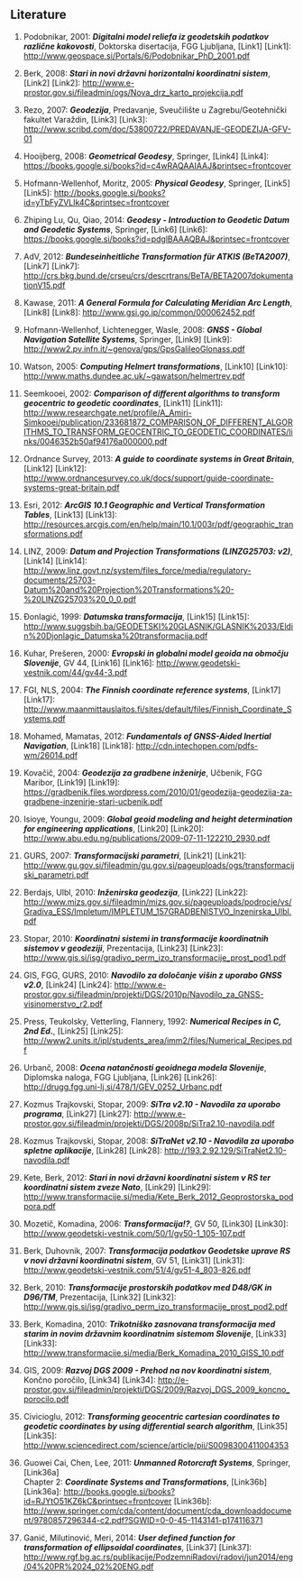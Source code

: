 ## Literature

1. Podobnikar, 2001: **_Digitalni model reliefa iz geodetskih podatkov
   različne kakovosti_**, Doktorska disertacija, FGG Ljubljana, [Link1]
[Link1]: http://www.geospace.si/Portals/6/Podobnikar_PhD_2001.pdf

2. Berk, 2008: **_Stari in novi državni horizontalni koordinatni sistem_**, [Link2]
[Link2]: http://www.e-prostor.gov.si/fileadmin/ogs/Nova_drz_karto_projekcija.pdf

3. Rezo, 2007: **_Geodezija_**, Predavanje, Sveučilište u Zagrebu/Geotehnički
   fakultet Varaždin, [Link3]
[Link3]: http://www.scribd.com/doc/53800722/PREDAVANJE-GEODEZIJA-GFV-01

4. Hooijberg, 2008: **_Geometrical Geodesy_**, Springer, [Link4]
[Link4]: https://books.google.si/books?id=c4wRAQAAIAAJ&printsec=frontcover

5. Hofmann-Wellenhof, Moritz, 2005: **_Physical Geodesy_**, Springer, [Link5]
[Link5]: http://books.google.si/books?id=yTbFyZVLIk4C&printsec=frontcover

6. Zhiping Lu, Qu, Qiao, 2014: **_Geodesy - Introduction to Geodetic Datum and
   Geodetic Systems_**, Springer, [Link6]
[Link6]: https://books.google.si/books?id=pdglBAAAQBAJ&printsec=frontcover

7. AdV, 2012: **_Bundeseinheitliche Transformation für ATKIS (BeTA2007)_**, [Link7]
[Link7]: http://crs.bkg.bund.de/crseu/crs/descrtrans/BeTA/BETA2007dokumentationV15.pdf

8. Kawase, 2011: **_A General Formula for Calculating Meridian Arc Length_**, [Link8]
[Link8]: http://www.gsi.go.jp/common/000062452.pdf

9. Hofmann-Wellenhof, Lichtenegger, Wasle, 2008: **_GNSS - Global Navigation
   Satellite Systems_**, Springer, [Link9]
[Link9]: http://www2.pv.infn.it/~genova/gps/GpsGalileoGlonass.pdf

10. Watson, 2005: **_Computing Helmert transformations_**, [Link10]
[Link10]: http://www.maths.dundee.ac.uk/~gawatson/helmertrev.pdf

11. Seemkooei, 2002: **_Comparison of different algorithms to transform geocentric
    to geodetic coordinates_**, [Link11]
[Link11]: http://www.researchgate.net/profile/A_Amiri-Simkooei/publication/233681872_COMPARISON_OF_DIFFERENT_ALGORITHMS_TO_TRANSFORM_GEOCENTRIC_TO_GEODETIC_COORDINATES/links/0046352b50af94176a000000.pdf

12. Ordnance Survey, 2013: **_A guide to coordinate systems in Great Britain_**, [Link12]
[Link12]: http://www.ordnancesurvey.co.uk/docs/support/guide-coordinate-systems-great-britain.pdf

13. Esri, 2012: **_ArcGIS 10.1 Geographic and Vertical Transformation Tables_**, [Link13]
[Link13]: http://resources.arcgis.com/en/help/main/10.1/003r/pdf/geographic_transformations.pdf

14. LINZ, 2009: **_Datum and Projection Transformations (LINZG25703: v2)_**, [Link14]
[Link14]: http://www.linz.govt.nz/system/files_force/media/regulatory-documents/25703-Datum%20and%20Projection%20Transformations%20-%20LINZG25703%20_0_0.pdf

15. Đonlagić, 1999: **_Datumska transformacija_**, [Link15]
[Link15]: http://www.suggsbih.ba/GEODETSKI%20GLASNIK/GLASNIK%2033/Eldin%20Djonlagic_Datumska%20transformacija.pdf

16. Kuhar, Prešeren, 2000: **_Evropski in globalni model geoida na območju Slovenije_**, GV 44, [Link16]
[Link16]: http://www.geodetski-vestnik.com/44/gv44-3.pdf

17. FGI, NLS, 2004: **_The Finnish coordinate reference systems_**, [Link17]
[Link17]: http://www.maanmittauslaitos.fi/sites/default/files/Finnish_Coordinate_Systems.pdf

18. Mohamed, Mamatas, 2012: **_Fundamentals of GNSS-Aided Inertial Navigation_**, [Link18]
[Link18]: http://cdn.intechopen.com/pdfs-wm/26014.pdf

19. Kovačič, 2004: **_Geodezija za gradbene inženirje_**, Učbenik, FGG Maribor, [Link19]
[Link19]: https://gradbenik.files.wordpress.com/2010/01/geodezija-geodezija-za-gradbene-inzenirje-stari-ucbenik.pdf

20. Isioye, Youngu, 2009: **_Global geoid modeling and height determination for engineering applications_**, [Link20]
[Link20]: http://www.abu.edu.ng/publications/2009-07-11-122210_2930.pdf

21. GURS, 2007: **_Transformacijski parametri_**, [Link21]
[Link21]: http://www.gu.gov.si/fileadmin/gu.gov.si/pageuploads/ogs/transformacijski_parametri.pdf

22. Berdajs, Ulbl, 2010: **_Inženirska geodezija_**, [Link22]
[Link22]: http://www.mizs.gov.si/fileadmin/mizs.gov.si/pageuploads/podrocje/vs/Gradiva_ESS/Impletum/IMPLETUM_157GRADBENISTVO_Inzenirska_Ulbl.pdf

23. Stopar, 2010: **_Koordinatni sistemi in transformacije koordinatnih sistemov v geodeziji_**, Prezentacija, [Link23]
[Link23]: http://www.gis.si/isg/gradivo_perm_izo_transformacije_prost_pod1.pdf

24. GIS, FGG, GURS, 2010: **_Navodilo za določanje višin z uporabo GNSS v2.0_**, [Link24]
[Link24]: http://www.e-prostor.gov.si/fileadmin/projekti/DGS/2010p/Navodilo_za_GNSS-visinomerstvo_r2.pdf

25. Press, Teukolsky, Vetterling, Flannery, 1992: **_Numerical Recipes in C, 2nd Ed._**, [Link25]
[Link25]: http://www2.units.it/ipl/students_area/imm2/files/Numerical_Recipes.pdf

26. Urbanč, 2008: **_Ocena natančnosti geoidnega modela Slovenije_**, Diplomska naloga, FGG Ljubljana, [Link26]
[Link26]: http://drugg.fgg.uni-lj.si/478/1/GEV_0252_Urbanc.pdf

27. Kozmus Trajkovski, Stopar, 2009: **_SiTra v2.10 - Navodila za uporabo programa_**, [Link27]
[Link27]: http://www.e-prostor.gov.si/fileadmin/projekti/DGS/2008p/SiTra2.10-navodila.pdf

28. Kozmus Trajkovski, Stopar, 2008: **_SiTraNet v2.10 - Navodila za uporabo spletne aplikacije_**, [Link28]
[Link28]: http://193.2.92.129/SiTraNet2.10-navodila.pdf

29. Kete, Berk, 2012: **_Stari in novi državni koordinatni sistem v RS ter koordinatni sistem zveze Nato_**, [Link29]
[Link29]: http://www.transformacije.si/media/Kete_Berk_2012_Geoprostorska_podpora.pdf

30. Mozetič, Komadina, 2006: **_Transformacija!?_**, GV 50, [Link30]
[Link30]: http://www.geodetski-vestnik.com/50/1/gv50-1_105-107.pdf

31. Berk, Duhovnik, 2007: **_Transformacija podatkov Geodetske uprave RS v novi državni koordinatni sistem_**, GV 51, [Link31]
[Link31]: http://www.geodetski-vestnik.com/51/4/gv51-4_803-826.pdf

32. Berk, 2010: **_Transformacije prostorskih podatkov med D48/GK in D96/TM_**, Prezentacija, [Link32]
[Link32]: http://www.gis.si/isg/gradivo_perm_izo_transformacije_prost_pod2.pdf

33. Berk, Komadina, 2010: **_Trikotniško zasnovana transformacija med starim in
    novim državnim koordinatnim sistemom Slovenije_**, [Link33]
[Link33]: http://www.transformacije.si/media/Berk_Komadina_2010_GISS_10.pdf

34. GIS, 2009: **_Razvoj DGS 2009 - Prehod na nov koordinatni sistem_**, Končno poročilo, [Link34]
[Link34]: http://e-prostor.gov.si/fileadmin/projekti/DGS/2009/Razvoj_DGS_2009_koncno_porocilo.pdf

35. Civicioglu, 2012: **_Transforming geocentric cartesian coordinates to geodetic
    coordinates by using differential search algorithm_**, [Link35]
[Link35]: http://www.sciencedirect.com/science/article/pii/S0098300411004353

36. Guowei Cai, Chen, Lee, 2011: **_Unmanned Rotorcraft Systems_**, Springer, [Link36a]  
    Chapter 2: **_Coordinate Systems and Transformations_**, [Link36b]
[Link36a]: http://books.google.si/books?id=RJYtO51KZ6kC&printsec=frontcover
[Link36b]: http://www.springer.com/cda/content/document/cda_downloaddocument/9780857296344-c2.pdf?SGWID=0-0-45-1143141-p174116371

37. Ganić, Milutinović, Meri, 2014: **_User defined function for transformation of ellipsoidal coordinates_**, [Link37]
[Link37]: http://www.rgf.bg.ac.rs/publikacije/PodzemniRadovi/radovi/jun2014/eng/04%20PR%2024_02%20ENG.pdf

